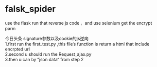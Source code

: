 # falsk_spider
use the flask run that reverse js code ，and use selenium get the  encrypt parm

今日头条 signature参数以及cookie的js逆向</br>
1.first run the first_test.py  ,this file‘s function is return a html that include encrpted url</br>
2.second u should run the Request_ajax.py</br>
3.then u can by ”json data“ from step 2
